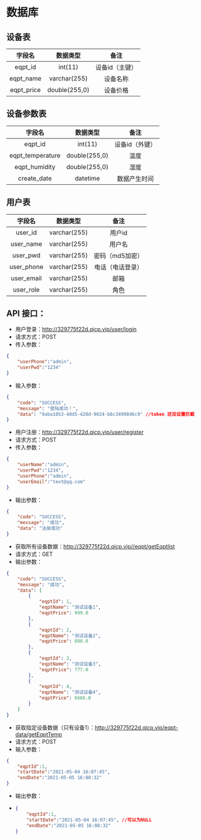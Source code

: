 # 数据库

## 										 设备表

|   字段名   |   数据类型    |      备注      |
| :--------: | :-----------: | :------------: |
|  eqpt_id   |    int(11)    | 设备id（主键） |
| eqpt_name  | varchar(255)  |    设备名称    |
| eqpt_price | double(255,0) |    设备价格    |



## 										设备参数表

|      字段名      |   数据类型    |      备注      |
| :--------------: | :-----------: | :------------: |
|     eqpt_id      |    int(11)    | 设备id（外键） |
| eqpt_temperature | double(255,0) |      温度      |
|  eqpt_humidity   | double(255,0) |      湿度      |
|   create_date    |   datetime    |  数据产生时间  |

## 											用户表

|   字段名   |   数据类型   |       备注       |
| :--------: | :----------: | :--------------: |
|  user_id   | varchar(255) |      用户id      |
| user_name  | varchar(255) |      用户名      |
|  user_pwd  | varchar(255) | 密码（md5加密）  |
| user_phone | varchar(255) | 电话（电话登录） |
| user_email | varchar(255) |       邮箱       |
| user_role  | varchar(255) |       角色       |

## API 接口：

- 用户登录：http://329775f22d.qicp.vip/user/login
- 请求方式：POST
- 传入参数：

```json
{
    "userPhone":"admin",
    "userPwd":"1234"
}
```

- 输入参数：

```JSON
{
    "code": "SUCCESS",
    "message": "登陆成功！",
    "data": "9aba1053-40d5-420d-9024-b8c34990d6c9" //token 还没设置拦截
}
```

- 用户注册：http://329775f22d.qicp.vip/user/register
- 请求方式：POST
- 传入参数：

```JSON
{
    "userName":"admin",
    "userPwd":"1234",
    "userPhone":"admin",
    "userEmail":"text@qq.com"
}
```

- 输出参数：

```json
{
    "code": "SUCCESS",
    "message": "成功",
    "data": "注册成功"
}
```

- 获取所有设备数据：http://329775f22d.qicp.vip//eqpt/getEqptlist
- 请求方式：GET
- 输出参数：

```JSON
{
    "code": "SUCCESS",
    "message": "成功",
    "data": [
        {
            "eqptId": 1,
            "eqptName": "测试设备1",
            "eqptPrice": 999.0
        },
        {
            "eqptId": 2,
            "eqptName": "测试设备2",
            "eqptPrice": 888.0
        },
        {
            "eqptId": 3,
            "eqptName": "测试设备3",
            "eqptPrice": 777.0
        },
        {
            "eqptId": 4,
            "eqptName": "测试设备4",
            "eqptPrice": 6666.0
        }
    ]
}
```

- 获取指定设备数据（只有设备1）：http://329775f22d.qicp.vip/eqpt-data/getEqptTemp
- 请求方式：POST
- 输入参数：

```Json
{
    "eqptId":1,
    "startDate":"2021-05-04 16:07:45",
    "endDate":"2021-05-05 16:08:32"
}
```

- 输出参数：

- ```JSON
  {
      "eqptId":1,
      "startDate":"2021-05-04 16:07:45", //可以为NULL
      "endDate":"2021-05-05 16:08:32"
  }
  ```

  
